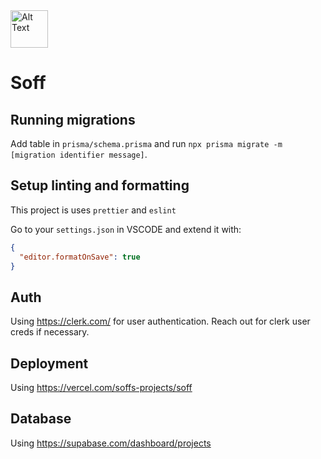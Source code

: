 
<img src="https://github.com/bhausleitner/soff/assets/58265021/40b428ec-cf52-43df-a64a-51d70e1f5466" alt="Alt Text" height="60" />

# Soff

## Running migrations

Add table in `prisma/schema.prisma` and run `npx prisma migrate -m [migration identifier message]`.

## Setup linting and formatting

This project is uses `prettier` and `eslint`

Go to your `settings.json` in VSCODE and extend it with:

```json
{
  "editor.formatOnSave": true
}
```

## Auth

Using https://clerk.com/ for user authentication. Reach out for clerk user creds if necessary.

## Deployment

Using https://vercel.com/soffs-projects/soff

## Database

Using https://supabase.com/dashboard/projects
